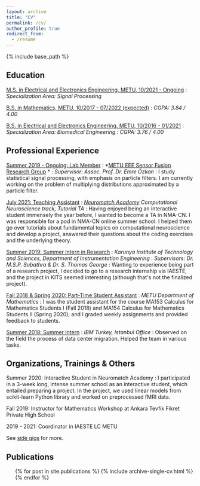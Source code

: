 ```yaml
---
layout: archive
title: "CV"
permalink: /cv/
author_profile: true
redirect_from:
  - /resume
---
```


{% include base_path %}

## Education
<ins>M.S. in Electrical and Electronics Engineering, [METU](https://eee.metu.edu.tr), 10/2021 - Ongoing</ins>
:   *Specialization Area: Signal Processing*

<ins>B.S. in Mathematics, [METU](https://math.metu.edu.tr), 10/2017 - 07/2022 (expected)</ins>
:   *CGPA: 3.84 / 4.00*

<ins>B.S. in Electrical and Electronics Engineering, [METU](https://eee.metu.edu.tr), 10/2016 - 01/2021</ins>
:   *Specialization Area: Biomedical Engineering*
:   *CGPA: 3.76 / 4.00*

## Professional Experience

<ins>Summer 2019 - Ongoing: Lab Member</ins>
:   *[METU EEE Sensor Fusion Research Group](http://sensorfusion.eee.metu.edu.tr) *
:   *Supervisor: Assoc. Prof. Dr. Emre Özkan*
:   I study statistical signal processing, with emphasis on particle filters. I am currently working on the problem of multiplying distributions approximated by a particle filter.

<ins>July 2021: Teaching Assistant</ins>
:   *[Neuromatch Academy](https://academy.neuromatch.io) Computational Neuroscience track, Tutorial TA*
:   Having enjoyed being an interactive student immensely the year before, I wanted to become a TA in NMA-CN. I was responsible for a pod in NMA-CN online summer school. I helped them go over tutorials about fundamental topics on computational neuroscience and develop a project, answered their questions about the coding exercises and the underlying theory.

<ins>Summer 2019: Summer Intern in Research</ins>
:   *Karunya Institute of Technology and Sciences, Department of Instrumentation Engineering*
:   *Supervisors: Dr. M.S.P. Subathra & Dr. S. Thomas George*
:   Wanting to experience being part of a research project, I decided to go to a research internship via IAESTE, and the project in KITS seemed interesting (although that's not the finalized project).

<ins>Fall 2018 & Spring 2020: Part-Time Student Assistant</ins>
:   *METU Department of Mathematics*
:   I was the student assistant for the course MA153 Calculus for Mathematics Students I (Fall 2018) and MA154 Calculus for Mathematics Students II (Spring 2020); and I graded weekly assignments and provided feedback to students.

<ins>Summer 2018: Summer Intern</ins>
:   *IBM Turkey, Istanbul Office*
:   Observed on the field the process of data center migration. Helped the team in various tasks.

## Organizations, Trainings & Others

Summer 2020: Interactive Student in Neuromatch Academy
:   I participated in a 3-week long, intense summer school as an interactive student, which entailed preparing a project. In the project, we used linear models from scikit-learn Python library and worked on preprocessed fMRI data.

Fall 2019: Instructor for Mathematics Workshop at Ankara Tevfik Fikret Private High School

2019 - 2021: Coordinator in IAESTE LC METU

See [side gigs](/side-gigs) for more.
  
<!-- ## Skills
* Skill 1
* Skill 2
  * Sub-skill 2.1
  * Sub-skill 2.2
  * Sub-skill 2.3
* Skill 3 -->

## Publications
  <ul>{% for post in site.publications %}
    {% include archive-single-cv.html %}
  {% endfor %}</ul>
  
<!-- Talks
======
  <ul>{% for post in site.talks %}
    {% include archive-single-talk-cv.html %}
  {% endfor %}</ul> -->
  
<!-- Teaching
======
  <ul>{% for post in site.teaching %}
    {% include archive-single-cv.html %}
  {% endfor %}</ul>
  
Service and leadership
======
* Currently signed in to 43 different slack teams -->
